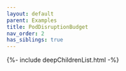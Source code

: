 ```yaml
---
layout: default
parent: Examples
title: PodDisruptionBudget
nav_order: 2
has_siblings: true
---
```

{%- include deepChildrenList.html -%}